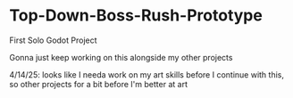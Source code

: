 # Top-Down-Boss-Rush-Prototype
First Solo Godot Project

Gonna just keep working on this alongside my other projects

4/14/25: looks like I needa work on my art skills before I continue with this, so other projects for a bit before I'm better at art
